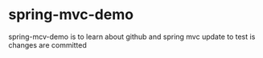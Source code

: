 # spring-mvc-demo
spring-mcv-demo is to learn about github and spring mvc update to test is changes are committed 
